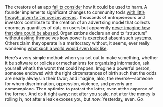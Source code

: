 

The creators of an app [fail to consider](https://medium.com/bullshit-detector/53135aded229) how it could be
used to harm. A founder implements significant changes to community tools [with little thought given to the
consequences](https://medium.com/p/8a36de59cf10). Thousands of entrepreneurs and investors contribute to the
creation of an advertising model that collects enormous quantities of data on users but apparently [never
imagine how that data could be
abused](http://www.theguardian.com/world/2014/mar/19/us-tech-giants-knew-nsa-data-collection-rajesh-de).
Organizations declare an end to “structure” without asking themselves [how power is exercised absent such
systems](http://cbracy.tumblr.com/post/79876957198/the-github-debacle-and-why-holacracy-is-bullshit). Others
claim they operate in a meritocracy without, it seems, ever really wondering [what such a world would even
look like](http://stet.editorially.com/articles/you-keep-using-that-word/).

Here’s a very simple method: when you set out to make something, whether it be software or policies or
mechanisms for organizing information, ask yourself what’s the worst that could happen. Imagine a powerful
person, someone endowed with the right circumstances of birth such that the odds are nearly always in their
favor; and imagine, also, the reverse—someone for whom discrimination, oppression, violence, and poverty are
commonplace. Then optimize to protect the latter, even at the expense of the former. And do it right away: not
after you scale, not after the money is rolling in, not after a leak exposes you, but *now*. Yesterday, even.
*Go.*